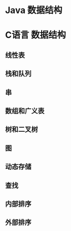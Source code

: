 # Java 数据结构 

# C语言 数据结构

## 线性表

## 栈和队列

## 串


##  数组和广义表


## 树和二叉树

## 图

##  动态存储

## 查找

## 内部排序

## 外部排序


